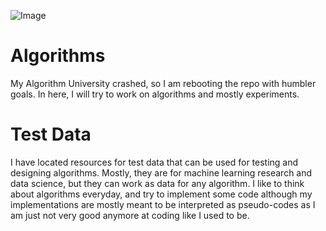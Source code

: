 ![Image](https://miro.medium.com/max/1280/0*c01HmEWkfUR5z088.gif)
# Algorithms

My Algorithm University crashed, so I am rebooting the repo with humbler goals. In here, I will try to work on algorithms and mostly experiments. 

# Test Data

I have located resources for test data that can be used for testing and designing algorithms. Mostly, they are for machine learning research and data science, but they can work as data for any algorithm. I like to think about algorithms everyday, and try to implement some code although my implementations are mostly meant to be interpreted as pseudo-codes as I am just not very good anymore at coding like I used to be.


